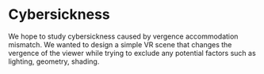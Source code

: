 # Cybersickness
We hope to study cybersickness caused by vergence accommodation mismatch.
We wanted to design a simple VR scene that changes the vergence of the viewer while trying to exclude any potential factors such as lighting, geometry, shading. 
